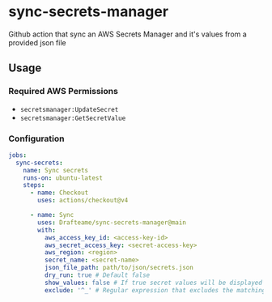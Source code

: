 # sync-secrets-manager

Github action that sync an AWS Secrets Manager and it's values from a provided json file

## Usage

### Required AWS Permissions

- `secretsmanager:UpdateSecret`
- `secretsmanager:GetSecretValue`

### Configuration

```yml
jobs:
  sync-secrets:
    name: Sync secrets
    runs-on: ubuntu-latest
    steps:
      - name: Checkout
        uses: actions/checkout@v4

      - name: Sync
        uses: Drafteame/sync-secrets-manager@main
        with:
          aws_access_key_id: <access-key-id>
          aws_secret_access_key: <secret-access-key>
          aws_region: <region>
          secret_name: <secret-name>
          json_file_path: path/to/json/secrets.json
          dry_run: true # Default false
          show_values: false # If true secret values will be displayed on action logs (default false)
          exclude: '^_' # Regular expression that excludes the matching keys to be synced (default '^_')
```
